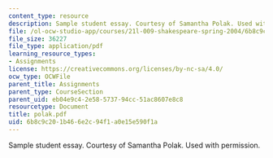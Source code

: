 ```yaml
---
content_type: resource
description: Sample student essay. Courtesy of Samantha Polak. Used with permission.
file: /ol-ocw-studio-app/courses/21l-009-shakespeare-spring-2004/6b8c9c201b466e2c94f1a0e15e590f1a_polak.pdf
file_size: 36227
file_type: application/pdf
learning_resource_types:
- Assignments
license: https://creativecommons.org/licenses/by-nc-sa/4.0/
ocw_type: OCWFile
parent_title: Assignments
parent_type: CourseSection
parent_uid: eb04e9c4-2e58-5737-94cc-51ac8607e8c8
resourcetype: Document
title: polak.pdf
uid: 6b8c9c20-1b46-6e2c-94f1-a0e15e590f1a
---
```

Sample student essay. Courtesy of Samantha Polak. Used with permission.
